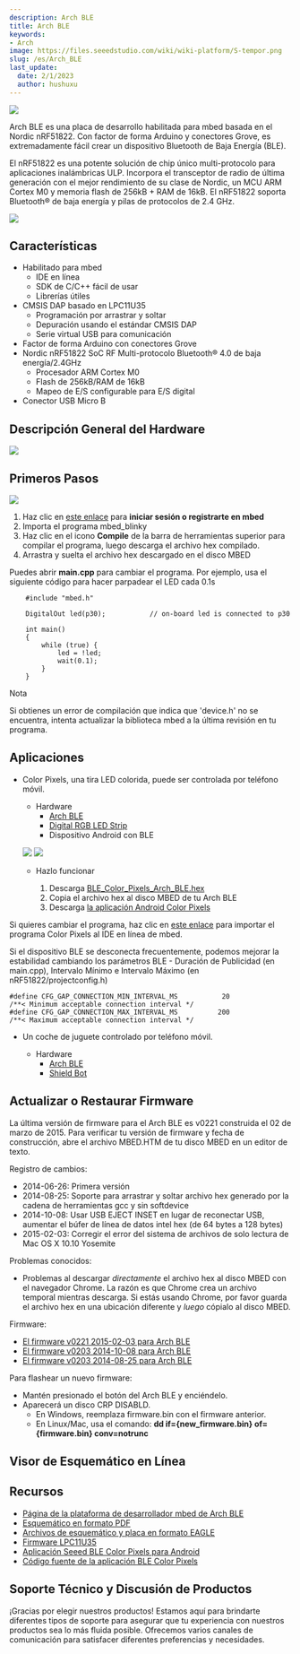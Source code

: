 ```yaml
---
description: Arch BLE
title: Arch BLE
keywords:
- Arch
image: https://files.seeedstudio.com/wiki/wiki-platform/S-tempor.png
slug: /es/Arch_BLE
last_update:
  date: 2/1/2023
  author: hushuxu
---
```


![](https://files.seeedstudio.com/wiki/Arch_BLE/img/Arch_BLE.jpg)

Arch BLE es una placa de desarrollo habilitada para mbed basada en el Nordic nRF51822. Con factor de forma Arduino y conectores Grove, es extremadamente fácil crear un dispositivo Bluetooth de Baja Energía (BLE).

El nRF51822 es una potente solución de chip único multi-protocolo para aplicaciones inalámbricas ULP. Incorpora el transceptor de radio de última generación con el mejor rendimiento de su clase de Nordic, un MCU ARM Cortex M0 y memoria flash de 256kB + RAM de 16kB. El nRF51822 soporta Bluetooth® de baja energía y pilas de protocolos de 2.4 GHz.

[![](https://files.seeedstudio.com/wiki/common/Get_One_Now_Banner.png)](https://www.seeedstudio.com/Arch-BLE-p-1998.html)

Características
--------

-   Habilitado para mbed
    -  IDE en línea
    -  SDK de C/C++ fácil de usar
    -  Librerías útiles
-   CMSIS DAP basado en LPC11U35
    -  Programación por arrastrar y soltar
    -  Depuración usando el estándar CMSIS DAP
    -  Serie virtual USB para comunicación
-   Factor de forma Arduino con conectores Grove
-   Nordic nRF51822 SoC RF Multi-protocolo Bluetooth® 4.0 de baja energía/2.4GHz
    -  Procesador ARM Cortex M0
    -  Flash de 256kB/RAM de 16kB
    -  Mapeo de E/S configurable para E/S digital
-  Conector USB Micro B

Descripción General del Hardware
------

![](https://files.seeedstudio.com/wiki/Arch_BLE/img/Arch_BLE_Pinout.png)

Primeros Pasos
-----------

![](https://files.seeedstudio.com/wiki/Arch_BLE/img/Get_started_with_mbed.png)

1.  Haz clic en [este enlace](https://developer.mbed.org/compiler/#import:/teams/mbed/code/mbed_blinky/;platform:Seeed-Arch-BLE) para **iniciar sesión o registrarte en mbed**
2.  Importa el programa mbed\_blinky
3.  Haz clic en el icono **Compile** de la barra de herramientas superior para compilar el programa, luego descarga el archivo hex compilado.
4.  Arrastra y suelta el archivo hex descargado en el disco MBED

Puedes abrir **main.cpp** para cambiar el programa. Por ejemplo, usa el siguiente código para hacer parpadear el LED cada 0.1s
```
    #include "mbed.h"

    DigitalOut led(p30);           // on-board led is connected to p30

    int main()
    {
        while (true) {
            led = !led;
            wait(0.1);
        }
    }
```

<div className="admonition note">
  <p className="admonition-title">Nota</p>
  <p>Si obtienes un error de compilación que indica que 'device.h' no se encuentra, intenta actualizar la biblioteca mbed a la última revisión en tu programa.</p>
</div>


Aplicaciones
------------

-  Color Pixels, una tira LED colorida, puede ser controlada por teléfono móvil.

    *  Hardware
        -  [Arch BLE](https://www.seeedstudio.com/depot/Arch-BLE-p-1998.html?cPath=19_21)
        -  [Digital RGB LED Strip](https://www.seeedstudio.com/depot/Digital-RGB-LED-FlexiStrip-30-LED-1-Meter-p-1665.html)
        -  Dispositivo Android con BLE

    ![](https://files.seeedstudio.com/wiki/Arch_BLE/img/Ble_color_pixels_bb.png)
    ![](https://files.seeedstudio.com/wiki/Arch_BLE/img/Color_pixels_app.png)


    *  Hazlo funcionar

        1.  Descarga [BLE\_Color\_Pixels\_Arch\_BLE.hex](http://tangram.qiniudn.com/BLE_Color_Pixels_ARCH_BLE.hex)
        2.  Copia el archivo hex al disco MBED de tu Arch BLE
        3.  Descarga [la aplicación Android Color Pixels](http://tangram.qiniudn.com/seeed_ble_color_pixels.apk)

Si quieres cambiar el programa, haz clic en [este enlace](https://mbed.org/compiler/#import:/teams/Seeed/code/BLE_Color_Pixels/;platform:Seeed-Arch-BLE) para importar el programa Color Pixels al IDE en línea de mbed.

Si el dispositivo BLE se desconecta frecuentemente, podemos mejorar la estabilidad cambiando los parámetros BLE - Duración de Publicidad (en main.cpp), Intervalo Mínimo e Intervalo Máximo (en nRF51822/projectconfig.h)


```
#define CFG_GAP_CONNECTION_MIN_INTERVAL_MS           20                     /**< Minimum acceptable connection interval */
#define CFG_GAP_CONNECTION_MAX_INTERVAL_MS          200                     /**< Maximum acceptable connection interval */
```

-  Un coche de juguete controlado por teléfono móvil.

    *  Hardware
        -  [Arch BLE](https://www.seeedstudio.com/depot/Arch-BLE-p-1998.html?cPath=19_21)
        -  [Shield Bot](https://www.seeedstudio.com/Shield-Bot-p-1380.html)


Actualizar o Restaurar Firmware
--------------------------

La última versión de firmware para el Arch BLE es v0221 construida el 02 de marzo de 2015. Para verificar tu versión de firmware y fecha de construcción, abre el archivo MBED.HTM de tu disco MBED en un editor de texto.

Registro de cambios:

-   2014-06-26: Primera versión
-   2014-08-25: Soporte para arrastrar y soltar archivo hex generado por la cadena de herramientas gcc y sin softdevice
-   2014-10-08: Usar USB EJECT INSET en lugar de reconectar USB, aumentar el búfer de línea de datos intel hex (de 64 bytes a 128 bytes)
-   2015-02-03: Corregir el error del sistema de archivos de solo lectura de Mac OS X 10.10 Yosemite

Problemas conocidos:

-   Problemas al descargar *directamente* el archivo hex al disco MBED con el navegador Chrome. La razón es que Chrome crea un archivo temporal mientras descarga. Si estás usando Chrome, por favor guarda el archivo hex en una ubicación diferente y *luego* cópialo al disco MBED.

Firmware:

-   [El firmware v0221 2015-02-03 para Arch BLE](https://developer.mbed.org/media/uploads/yihui/arch_ble_interface_v221_20150203_2.bin)
-   [El firmware v0203 2014-10-08 para Arch BLE](https://developer.mbed.org/media/uploads/yihui/lpc11u35_nrf51822_if_mbed_v203_20141008.bin)
-   [El firmware v0203 2014-08-25 para Arch BLE](https://developer.mbed.org/media/uploads/yihui/lpc11u35_nrf51822_if_mbed_v203_20140825.bin)

Para flashear un nuevo firmware:

-   Mantén presionado el botón del Arch BLE y enciéndelo.
-   Aparecerá un disco CRP DISABLD.
    -   En Windows, reemplaza firmware.bin con el firmware anterior.
    -   En Linux/Mac, usa el comando: **dd if=\{new_firmware.bin\} of=\{firmware.bin\} conv=notrunc**


## Visor de Esquemático en Línea

<div class="altium-ecad-viewer" data-project-src="https://files.seeedstudio.com/wiki/Arch_BLE/res/Arch_BLE_v1.0_Eagle.zip" style={{borderRadius: '0px 0px 4px 4px', height: 500, borderStyle: 'solid', borderWidth: 1, borderColor: 'rgb(241, 241, 241)', overflow: 'hidden', maxWidth: 1280, maxHeight: 700, boxSizing: 'border-box'}}>
</div>


Recursos
---------

-   [Página de la plataforma de desarrollador mbed de Arch BLE](https://developer.mbed.org/platforms/Seeed-Arch-BLE/)
-   [Esquemático en formato PDF](https://files.seeedstudio.com/wiki/Arch_BLE/res/Arch_BLE_v1.0_pdf.pdf)
-   [Archivos de esquemático y placa en formato EAGLE](https://files.seeedstudio.com/wiki/Arch_BLE/res/Arch_BLE_v1.0_Eagle.zip)
-   [Firmware LPC11U35](https://files.seeedstudio.com/wiki/Arch_BLE/res/Lpc11u35_nrf51822_if_mbed.bin.zip)
-   [Aplicación Seeed BLE Color Pixels para Android](http://tangram.qiniudn.com/seeed_ble_color_pixels.apk)
-   [Código fuente de la aplicación BLE Color Pixels](https://github.com/Seeed-Studio/ble_color_pixels)

<!-- Este archivo Markdown fue creado desde https://www.seeedstudio.com/wiki/Arch_BLE -->

## Soporte Técnico y Discusión de Productos

¡Gracias por elegir nuestros productos! Estamos aquí para brindarte diferentes tipos de soporte para asegurar que tu experiencia con nuestros productos sea lo más fluida posible. Ofrecemos varios canales de comunicación para satisfacer diferentes preferencias y necesidades.

<div class="button_tech_support_container">
<a href="https://forum.seeedstudio.com/" class="button_forum"></a> 
<a href="https://www.seeedstudio.com/contacts" class="button_email"></a>
</div>

<div class="button_tech_support_container">
<a href="https://discord.gg/eWkprNDMU7" class="button_discord"></a> 
<a href="https://github.com/Seeed-Studio/wiki-documents/discussions/69" class="button_discussion"></a>
</div>
